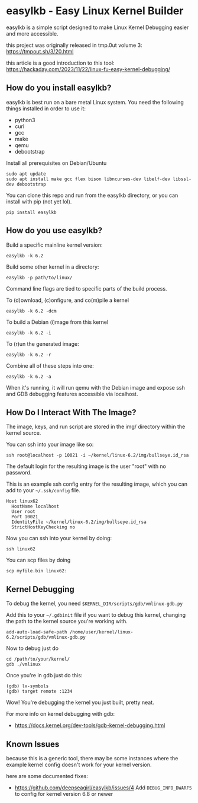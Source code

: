 # easylkb - Easy Linux Kernel Builder 

easylkb is a simple script designed to make Linux Kernel Debugging easier and more accessible.

this project was originally released in tmp.0ut volume 3: https://tmpout.sh/3/20.html

this article is a good introduction to this tool: https://hackaday.com/2023/11/22/linux-fu-easy-kernel-debugging/

## How do you install easylkb?

easylkb is best run on a bare metal Linux system. You need the following things installed in order to use it:

- python3
- curl
- gcc
- make
- qemu
- debootstrap

Install all prerequisites on Debian/Ubuntu

```
sudo apt update
sudo apt install make gcc flex bison libncurses-dev libelf-dev libssl-dev debootstrap
```

You can clone this repo and run from the easylkb directory, or you can install with pip (not yet lol). 

```
pip install easylkb
```

## How do you use easylkb?

Build a specific mainline kernel version:

```
easylkb -k 6.2
```

Build some other kernel in a directory:
```
easylkb -p path/to/linux/
```

Command line flags are tied to specific parts of the build process.

To (d)ownload, (c)onfigure, and co(m)pile a kernel
```
easylkb -k 6.2 -dcm
```

To build a Debian (i)mage from this kernel
```
easylkb -k 6.2 -i
```

To (r)un the generated image:
```
easylkb -k 6.2 -r
```

Combine all of these steps into one:
```
easylkb -k 6.2 -a
```

When it's running, it will run qemu with the Debian image and expose ssh and GDB debugging features accessible via localhost.

## How Do I Interact With The Image?

The image, keys, and run script are stored in the img/ directory within the kernel source.

You can ssh into your image like so:
```
ssh root@localhost -p 10021 -i ~/kernel/linux-6.2/img/bullseye.id_rsa
```

The default login for the resulting image is the user "root" with no password.

This is an example ssh config entry for the resulting image, which you can add to your `~/.ssh/config` file.
```
Host linux62
  HostName localhost
  User root
  Port 10021
  IdentityFile ~/kernel/linux-6.2/img/bullseye.id_rsa
  StrictHostKeyChecking no
```

Now you can ssh into your kernel by doing:
```
ssh linux62
```

You can scp files by doing
```
scp myfile.bin linux62:
```

## Kernel Debugging

To debug the kernel, you need `$KERNEL_DIR/scripts/gdb/vmlinux-gdb.py`

Add this to your `~/.gdbinit` file if you want to debug this kernel, changing the path to the kernel source you're working with.
```
add-auto-load-safe-path /home/user/kernel/linux-6.2/scripts/gdb/vmlinux-gdb.py
```

Now to debug just do
```
cd /path/to/your/kernel/
gdb ./vmlinux
```
Once you're in gdb just do this:
```
(gdb) lx-symbols
(gdb) target remote :1234
```
Wow! You're debugging the kernel you just built, pretty neat.

For more info on kernel debugging with gdb:
- https://docs.kernel.org/dev-tools/gdb-kernel-debugging.html

## Known Issues

because this is a generic tool, there may be some instances where the example kernel config doesn't work for your kernel version.

here are some documented fixes:
- https://github.com/deepseagirl/easylkb/issues/4 Add `DEBUG_INFO_DWARF5` to config for kernel version 6.8 or newer

